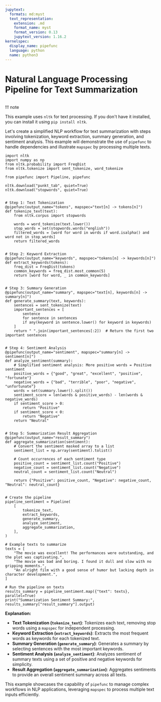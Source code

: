 ```yaml
---
jupytext:
  formats: md:myst
  text_representation:
    extension: .md
    format_name: myst
    format_version: 0.13
    jupytext_version: 1.16.2
kernelspec:
  display_name: pipefunc
  language: python
  name: python3
---
```


# Natural Language Processing Pipeline for Text Summarization

```{try-notebook}
```

!!! note

This example uses `nltk` for text processing. If you don't have it installed, you can install it using `pip install nltk`.


Let's create a simplified NLP workflow for text summarization with steps involving tokenization, keyword extraction, summary generation, and sentiment analysis. This example will demonstrate the use of `pipefunc` to handle dependencies and illustrate `mapspec` by processing multiple texts.

```{code-cell} ipython3
import nltk
import numpy as np
from nltk.probability import FreqDist
from nltk.tokenize import sent_tokenize, word_tokenize

from pipefunc import Pipeline, pipefunc

nltk.download("punkt_tab", quiet=True)
nltk.download("stopwords", quiet=True)


# Step 1: Text Tokenization
@pipefunc(output_name="tokens", mapspec="text[n] -> tokens[n]")
def tokenize_text(text):
    from nltk.corpus import stopwords

    words = word_tokenize(text.lower())
    stop_words = set(stopwords.words("english"))
    filtered_words = [word for word in words if word.isalpha() and word not in stop_words]
    return filtered_words


# Step 2: Keyword Extraction
@pipefunc(output_name="keywords", mapspec="tokens[n] -> keywords[n]")
def extract_keywords(tokens):
    freq_dist = FreqDist(tokens)
    common_keywords = freq_dist.most_common(5)
    return [word for word, _ in common_keywords]


# Step 3: Summary Generation
@pipefunc(output_name="summary", mapspec="text[n], keywords[n] -> summary[n]")
def generate_summary(text, keywords):
    sentences = sent_tokenize(text)
    important_sentences = [
        sentence
        for sentence in sentences
        if any(keyword in sentence.lower() for keyword in keywords)
    ]
    return " ".join(important_sentences[:2])  # Return the first two important sentences


# Step 4: Sentiment Analysis
@pipefunc(output_name="sentiment", mapspec="summary[n] -> sentiment[n]")
def analyze_sentiment(summary):
    # Simplified sentiment analysis: More positive words = Positive sentiment
    positive_words = {"good", "great", "excellent", "positive", "fortunate"}
    negative_words = {"bad", "terrible", "poor", "negative", "unfortunate"}
    words = set(summary.lower().split())
    sentiment_score = len(words & positive_words) - len(words & negative_words)
    if sentiment_score > 0:
        return "Positive"
    if sentiment_score < 0:
        return "Negative"
    return "Neutral"


# Step 5: Summarization Result Aggregation
@pipefunc(output_name="result_summary")
def aggregate_summarization(sentiment):
    # Convert the sentiment masked array to a list
    sentiment_list = np.array(sentiment).tolist()

    # Count occurrences of each sentiment type
    positive_count = sentiment_list.count("Positive")
    negative_count = sentiment_list.count("Negative")
    neutral_count = sentiment_list.count("Neutral")

    return {"Positive": positive_count, "Negative": negative_count, "Neutral": neutral_count}


# Create the pipeline
pipeline_sentiment = Pipeline(
    [
        tokenize_text,
        extract_keywords,
        generate_summary,
        analyze_sentiment,
        aggregate_summarization,
    ],
)

# Example texts to summarize
texts = [
    "The movie was excellent! The performances were outstanding, and the plot was captivating.",
    "The movie was bad and boring. I found it dull and slow with no gripping moments.",
    "An alright film with a good sense of humor but lacking depth in character development.",
]

# Run the pipeline on texts
results_summary = pipeline_sentiment.map({"text": texts}, parallel=True)
print("Summarization Sentiment Summary:", results_summary["result_summary"].output)
```

**Explanation:**

- **Text Tokenization (`tokenize_text`)**: Tokenizes each text, removing stop words using a `mapspec` for independent processing.
- **Keyword Extraction (`extract_keywords`)**: Extracts the most frequent words as keywords for each tokenized text.
- **Summary Generation (`generate_summary`)**: Generates a summary by selecting sentences with the most important keywords.
- **Sentiment Analysis (`analyze_sentiment`)**: Analyzes sentiment of summary texts using a set of positive and negative keywords for simplicity.
- **Result Aggregation (`aggregate_summarization`)**: Aggregates sentiments to provide an overall sentiment summary across all texts.

This example showcases the capability of `pipefunc` to manage complex workflows in NLP applications, leveraging `mapspec` to process multiple text inputs efficiently.
